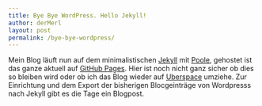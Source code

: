 ```yaml
---
title: Bye Bye WordPress. Hello Jekyll!
author: derMerl
layout: post
permalink: /bye-bye-wordpress/
---
```


Mein Blog läuft nun auf dem minimalistischen [Jekyll](http://jekyllrb.com/) mit [Poole](http://getpoole.com/), gehostet ist das ganze aktuell auf [GitHub Pages](https://pages.github.com/). Hier ist noch nicht ganz sicher ob dies so bleiben wird oder ob ich das Blog wieder auf [Uberspace](http://www.uberspace.de) umziehe.
Zur Einrichtung und dem Export der bisherigen Blocgeinträge von Wordpresss nach Jekyll gibt es die Tage ein Blogpost.
